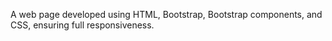 A web page developed using HTML, Bootstrap, Bootstrap components, and CSS, ensuring full responsiveness.
